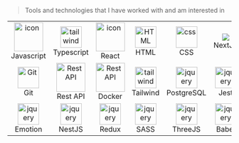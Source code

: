 > Tools and technologies that I have worked with and am interested in

<table>
  <tr>
    <td align="center" width="96">
        <img src="https://techstack-generator.vercel.app/js-icon.svg" alt="icon" width="65" height="65" />
      <br>Javascript
    </td>
        <td align="center" width="96">
        <img src="https://skillicons.dev/icons?i=ts" width="48" height="48" alt="tailwind" />
      <br>Typescript
    </td>
    <td align="center" width="96">
         <img src="https://techstack-generator.vercel.app/react-icon.svg" alt="icon" width="65" height="65" />
      <br>React
    </td>
        <td align="center"  width="96">
        <img src="https://skillicons.dev/icons?i=html" width="48" height="48" alt="HTML" />
      <br>HTML
    </td>
    <td align="center" width="96">
        <img src="https://skillicons.dev/icons?i=css" width="48" height="48" alt="css" />
      <br>CSS
    </td>
       <td align="center" width="96">
        <img src="https://go-skill-icons.vercel.app/api/icons?i=nextjs"/>
      <br>NextJS
    </td>
    <td align="center" width="96">
        <img src="https://skillicons.dev/icons?i=vite" width="48" height="48" alt="tailwind" />
      <br>Vite
    </td>
        <td align="center" width="96">
        <img src="https://skillicons.dev/icons?i=sqlite" width="48" height="48" alt="tailwind" />
      <br>SQLite
    </td>
            <td align="center" width="96">
        <img src="https://skillicons.dev/icons?i=materialui" width="48" height="48" alt="tailwind" />
      <br>MaterialUI
    </td>
    
  <tr>
    <td align="center" width="96">
        <img src="https://skillicons.dev/icons?i=git" width="48" height="48" alt="Git" />
      <br>Git
    </td>
          <td align="center" width="96">
        <img src="https://techstack-generator.vercel.app/restapi-icon.svg" width="65" height="65" alt="Rest API" />
      <br>Rest API
    </td>
          <td align="center" width="96">
        <img src="https://techstack-generator.vercel.app/docker-icon.svg" width="65" height="65" alt="Rest API" />
      <br>Docker
    </td>
    <td align="center" width="96">
        <img src="https://skillicons.dev/icons?i=tailwind" width="48" height="48" alt="tailwind" />
      <br>Tailwind
    </td>
        <td align="center" width="96">
        <img src="https://skillicons.dev/icons?i=postgres" width="48" height="48" alt="jquery" />
      <br>PostgreSQL
    </td>
            <td align="center" width="96">
        <img src="https://skillicons.dev/icons?i=jest" width="48" height="48" alt="jquery" />
      <br>Jest
    </td>
                <td align="center" width="96">
        <img src="https://skillicons.dev/icons?i=figma" width="48" height="48" alt="jquery" />
      <br>Figma
    </td>
                    <td align="center" width="96">
        <img src="https://skillicons.dev/icons?i=electron" width="48" height="48" alt="jquery" />
      <br>Electron
    </td>
                        <td align="center" width="96">
        <img src="https://skillicons.dev/icons?i=cypress" width="48" height="48" alt="jquery" />
      <br>Cypress
    </td>
    
  </tr>
 <tr>
           <td align="center" width="96">
        <img src="https://skillicons.dev/icons?i=emotion" width="48" height="48" alt="jquery" />
      <br>Emotion
    </td>
              <td align="center" width="96">
        <img src="https://skillicons.dev/icons?i=nestjs" width="48" height="48" alt="jquery" />
      <br>NestJS
    </td>
                 <td align="center" width="96">
        <img src="https://skillicons.dev/icons?i=redux" width="48" height="48" alt="jquery" />
      <br>Redux
    </td>
                    <td align="center" width="96">
        <img src="https://skillicons.dev/icons?i=sass" width="48" height="48" alt="jquery" />
      <br>SASS
    </td>
                       <td align="center" width="96">
        <img src="https://skillicons.dev/icons?i=threejs" width="48" height="48" alt="jquery" />
      <br>ThreeJS
    </td>
                          <td align="center" width="96">
        <img src="https://skillicons.dev/icons?i=babel" width="48" height="48" alt="jquery" />
      <br>Babel
    </td>
    <td align="center" width="96">
      <img src="https://go-skill-icons.vercel.app/api/icons?i=barbajs"/>
      <br>BarbaJS
    </td>
       <td align="center" width="96">
      <img src="https://go-skill-icons.vercel.app/api/icons?i=preact"/>
      <br>Preact
    </td>
          <td align="center" width="96">
      <img src="https://go-skill-icons.vercel.app/api/icons?i=reactnative"/>
      <br>RN
    </td>
 </tr>
</table>
